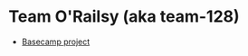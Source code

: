 # Team O'Railsy (aka team-128)

* [Basecamp project](https://3.basecamp.com/3096763/projects/33478107)

